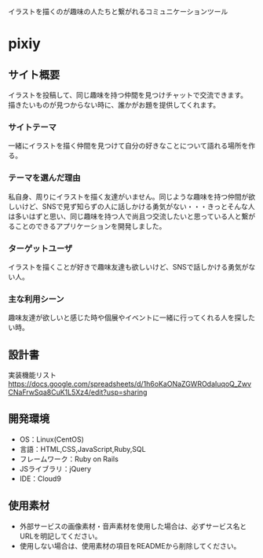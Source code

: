 
イラストを描くのが趣味の人たちと繋がれるコミュニケーションツール
# pixiy

## サイト概要
イラストを投稿して、同じ趣味を持つ仲間を見つけチャットで交流できます。
描きたいものが見つからない時に、誰かがお題を提供してくれます。

### サイトテーマ
一緒にイラストを描く仲間を見つけて自分の好きなことについて語れる場所を作る。

### テーマを選んだ理由
私自身、周りにイラストを描く友達がいません。同じような趣味を持つ仲間が欲しいけど、SNSで見ず知らずの人に話しかける勇気がない・・・きっとそんな人は多いはずと思い、同じ趣味を持つ人で尚且つ交流したいと思っている人と繋がることのできるアプリケーションを開発しました。

### ターゲットユーザ
イラストを描くことが好きで趣味友達も欲しいけど、SNSで話しかける勇気がない人。

### 主な利用シーン
趣味友達が欲しいと感じた時や個展やイベントに一緒に行ってくれる人を探したい時。

## 設計書
実装機能リスト
https://docs.google.com/spreadsheets/d/1h6oKaONaZGWROdaIuqoQ_ZwvCNaFrwSqa8CuK1L5Xz4/edit?usp=sharing

## 開発環境
- OS：Linux(CentOS)
- 言語：HTML,CSS,JavaScript,Ruby,SQL
- フレームワーク：Ruby on Rails
- JSライブラリ：jQuery
- IDE：Cloud9

## 使用素材
- 外部サービスの画像素材・音声素材を使用した場合は、必ずサービス名とURLを明記してください。
- 使用しない場合は、使用素材の項目をREADMEから削除してください。
